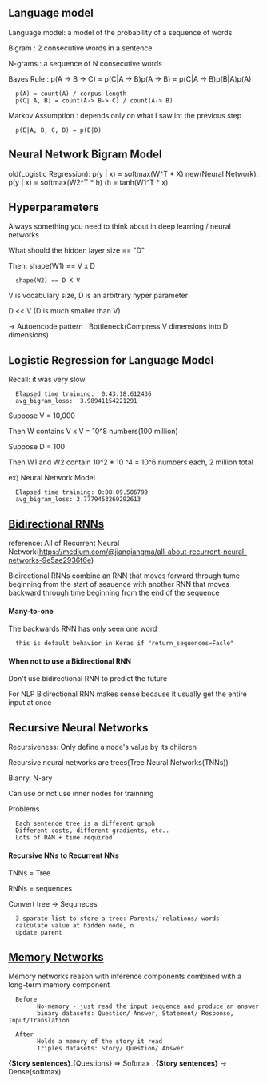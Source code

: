 ## Language model

Language model: a model of the probability of a sequence of words

Bigram : 2 consecutive words in a sentence

N-grams : a sequence of N consecutive words

Bayes Rule : p(A -> B -> C) = p(C|A -> B)p(A -> B) = p(C|A -> B)p(B|A)p(A)

      p(A) = count(A) / corpus length
      p(C| A, B) = count(A-> B-> C) / count(A-> B)

Markov Assumption : depends only on what I saw int the previous step

      p(E|A, B, C, D) = p(E|D)
      

## Neural Network Bigram Model

old(Logistic Regression): p(y | x) = softmax(W^T * X)
new(Neural Network): p(y | x) = softmax(W2^T * h)  (h = tanh(W1^T * x)


## Hyperparameters

Always something you need to think about in deep learning / neural networks

What should the hidden layer size == "D"

Then: shape(W1) == V x D

      shape(W2) == D X V

V is vocabulary size, D is an arbitrary hyper parameter

D << V (D is much smaller than V)

-> Autoencode pattern : Bottleneck(Compress V dimensions into D dimensions)



## Logistic Regression for Language Model

Recall: it was very slow

      Elapsed time training:  0:43:18.612436
      avg_bigram_loss:  3.98941154221291

Suppose V = 10,000

Then W contains V x V = 10^8 numbers(100 million)

Suppose D = 100

Then W1 and W2 contain 10^2 * 10 ^4 = 10^6 numbers each, 2 million total

ex) Neural Network Model

      Elapsed time training: 0:08:09.506799
      avg_bigram_loss: 3.7779453269292613



## [Bidirectional RNNs](https://maxwell.ict.griffith.edu.au/spl/publications/papers/ieeesp97_schuster.pdf)

reference: All of Recurrent Neural Network(https://medium.com/@jianqiangma/all-about-recurrent-neural-networks-9e5ae2936f6e)

Bidirectional RNNs combine an RNN that moves forward through tume beginning from the start of
seauence with another RNN that moves backward through time beginning from the end of the sequence

#### Many-to-one
The backwards RNN has only seen one word

      this is default behavior in Keras if "return_sequences=Fasle"

#### When not to use a Bidirectional RNN

Don't use bidirectional RNN to predict the future

For NLP Bidirectional RNN makes sense because it usually get the entire input at once


## Recursive Neural Networks

Recursiveness: Only define a node's value by its children

Recursive neural networks are trees(Tree Neural Networks(TNNs))

Bianry, N-ary

Can use or not use inner nodes for trainning

Problems

      Each sentence tree is a different graph
      Different costs, different gradients, etc..
      Lots of RAM + time required


#### Recursive NNs to Recurrent NNs

TNNs = Tree

RNNs = sequences

Convert tree -> Sequneces

      3 sparate list to store a tree: Parents/ relations/ words
      calculate value at hidden node, n
      update parent
      

## [Memory Networks](https://arxiv.org/abs/1410.3916)

Memory networks reason with inference components combined with a long-term memory component

      Before
            No-memory - just read the input sequence and produce an answer
            binary datasets: Question/ Answer, Statement/ Response, Input/Translation
            
      After
            Holds a memory of the story it read
            Triples datasets: Story/ Question/ Answer
            

**{Story sentences}**.{Questions} => Softmax . **{Story sentences}** -> Dense(softmax)

